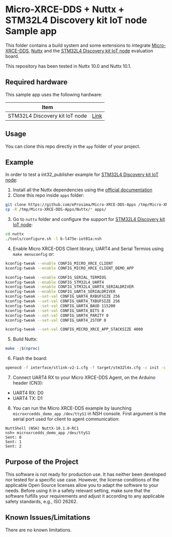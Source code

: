 # Micro-XRCE-DDS + Nuttx + STM32L4 Discovery kit IoT node Sample app

This folder contains a build system and some extensions to integrate [Micro-XRCE-DDS](https://micro-xrce-dds.readthedocs.io/en/latest/), [Nuttx](https://nuttx.apache.org/) and the [STM32L4 Discovery kit IoT node](https://www.st.com/en/evaluation-tools/b-l475e-iot01a.html) evaluation board.

This repository has been tested in Nuttx 10.0 and Nuttx 10.1.

## Required hardware

This sample app uses the following hardware:

| Item                           |                                                                                                |
| ------------------------------ | ---------------------------------------------------------------------------------------------- |
| STM32L4 Discovery kit IoT node | [Link](https://www.st.com/en/evaluation-tools/b-l475e-iot01a.html)                             |

## Usage

You can clone this repo directly in the `app` folder of your project.

## Example

In order to test a int32_publisher example for [STM32L4 Discovery kit IoT node](https://www.st.com/en/evaluation-tools/b-l475e-iot01a.html):

1. Install all the Nuttx dependencies using the [official documentation](https://nuttx.apache.org/docs/10.0.0/quickstart/install.html)
2. Clone this repo inside `apps` folder:
```bash
git clone https://github.com/eProsima/Micro-XRCE-DDS-Apps /tmp/Micro-XRCE-DDS-Apps
cp -R /tmp/Micro-XRCE-DDS-Apps/Nuttx/* apps/
```
3. Go to `nuttx` folder and configure the support for [STM32L4 Discovery kit IoT node](https://www.st.com/en/evaluation-tools/b-l475e-iot01a.html):
```bash
cd nuttx
./tools/configure.sh -l b-l475e-iot01a:nsh
```
4. Enable Micro XRCE-DDS Client library, UART4 and Serial Termios using `make menuconfig` or:
```bash
kconfig-tweak --enable CONFIG_MICRO_XRCE_CLIENT
kconfig-tweak --enable CONFIG_MICRO_XRCE_CLIENT_DEMO_APP

kconfig-tweak --enable CONFIG_SERIAL_TERMIOS
kconfig-tweak --enable CONFIG_STM32L4_UART4
kconfig-tweak --enable CONFIG_STM32L4_UART4_SERIALDRIVER
kconfig-tweak --enable CONFIG_UART4_SERIALDRIVER
kconfig-tweak --set-val CONFIG_UART4_RXBUFSIZE 256
kconfig-tweak --set-val CONFIG_UART4_TXBUFSIZE 256
kconfig-tweak --set-val CONFIG_UART4_BAUD 115200
kconfig-tweak --set-val CONFIG_UART4_BITS 8
kconfig-tweak --set-val CONFIG_UART4_PARITY 0
kconfig-tweak --set-val CONFIG_UART4_2STOP 0

kconfig-tweak --set-val CONFIG_MICRO_XRCE_APP_STACKSIZE 4000
```
5. Build Nuttx:
```bash
make -j$(nproc)
```
6. Flash the board:
```bash
openocd -f interface/stlink-v2-1.cfg -f target/stm32l4x.cfg -c init -c "reset halt" -c "flash write_image erase nuttx.bin 0x08000000" -c "reset" -c "exit"
```
7. Connect UART4 RX to your Micro XRCE-DDS Agent, on the Arduino header (CN3):
  - UART4 RX: D0
  - UART4 TX: D1 
8. You can run the Micro XRCE-DDS example by launching `microxrcedds_demo_app /dev/ttyS1` in NSH console. First argument is the serial port used for client to agent communication:
```
NuttShell (NSH) NuttX-10.1.0-RC1
nsh> microxrcedds_demo_app /dev/ttyS1
Sent: 0
Sent: 1
Sent: 2
```

## Purpose of the Project

This software is not ready for production use. It has neither been developed nor
tested for a specific use case. However, the license conditions of the
applicable Open Source licenses allow you to adapt the software to your needs.
Before using it in a safety relevant setting, make sure that the software
fulfills your requirements and adjust it according to any applicable safety
standards, e.g., ISO 26262.

## Known Issues/Limitations

There are no known limitations.
